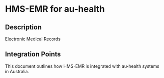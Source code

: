 # HMS-EMR for au-health

## Description

Electronic Medical Records

## Integration Points

This document outlines how HMS-EMR is integrated with au-health systems in Australia.
